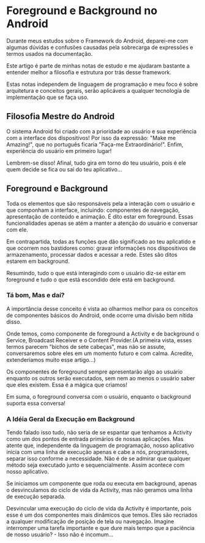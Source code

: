 # Foreground e Background no Android
Durante meus estudos sobre o Framework do Android, deparei-me com algumas dúvidas e confusões causadas pela sobrecarga de expressões e termos usados na documentação.

Este artigo é parte de minhas notas de estudo e me ajudaram bastante a entender melhor a filosofia e estrutura por trás desse framework.

Estas notas independem de linguagem de programação e meu foco é sobre arquitetura e conceitos gerais, serão aplicáveis a qualquer tecnologia de implementação que se faça uso.

 ## Filosofia Mestre do Android
O sistema Android foi criado com a prioridade ao usuário e sua experiência com a interface dos dispositivos! Por isso da expressão: "Make me Amazing!", que no português ficaria "Faça-me Extraordinário!". Enfim, experiência do usuário em primeiro lugar!

Lembrem-se disso! Afinal, tudo gira em torno do teu usuário, pois é ele quem decide se fica ou sai do teu aplicativo...

## Foreground e Background
Toda os elementos que são responsáveis pela a interação com o usuário e que componham a interface, incluindo: componentes de navegação, apresentação de conteúdo e animação. É dito estar em foreground.
Essas funcionalidades apenas se atém a manter a atenção do usuário e conversar com ele.

Em contrapartida, todas as funções que dão significado ao teu aplicatido e que ocorrem nos bastidores como:  gravar informações nos dispositivos de armazenamento, processar dados e acessar a rede. Estes são ditos estarem em background.

Resumindo, tudo o que está interagindo com o usuário diz-se estar em foreground e tudo o que está escondido dele está em background.

### Tá bom, Mas e daí?
A importância desse conceito é vista ao olharmos melhor para os conceitos de componentes básicos do Android, onde ocorre uma divisão bem nítida disso.

Onde temos, como componente de foreground a Activity e de background o Service, Broadcast Receiver e o Content Provider.(A primeira vista, esses termos parecem "bichos de sete cabeças", mas não se assute, conversaremos sobre eles em um momento futuro e com calma. Acredite, extenderiamos muito esse artigo...)

Os componentes de foreground sempre apresentarão algo ao usuário enquanto os outros serão executados, sem nem ao menos o usuário saber que eles existem. Essa é a mágica que criamos!

Em suma, o foreground conversa com o usuário, enquanto o background suporta essa conversa!

### A Idéia Geral da Execução em Background
Tendo falado isso tudo, não seria de se espantar que tenhamos a Activity como um dos pontos de entrada primários de nossas aplicações. Mas atente que, independente da linguagem de programação, nosso aplicativo inicia com uma linha de execução apenas e cabe a nós, programadores, separar isso conforme a necessidade. Não é de se admirar que qualquer método seja executado junto e sequencialmente. Assim acontece com nosso aplicativo.

Se iniciamos um componente que roda ou executa em background, apenas o desvinculamos do ciclo de vida da Activity, mas não geramos uma linha de execução separada.

Desvincular uma execução do ciclo de vida da Activity é importante, pois esse é um dos componentes mais dinâmicos que temos. Eles são recriados a qualquer modificação de posição de tela ou navegação. Imagine interromper uma tarefa importante e que dure mais tempo que a paciência de nosso usuário? - Isso não é incomum...

